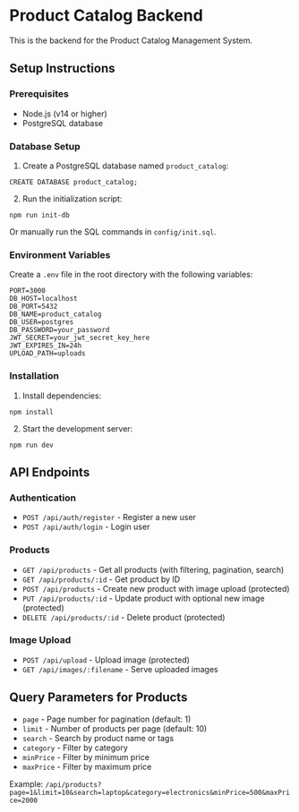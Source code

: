 # Product Catalog Backend

This is the backend for the Product Catalog Management System.

## Setup Instructions

### Prerequisites
- Node.js (v14 or higher)
- PostgreSQL database

### Database Setup
1. Create a PostgreSQL database named `product_catalog`:
```
CREATE DATABASE product_catalog;
```

2. Run the initialization script:
```
npm run init-db
```
Or manually run the SQL commands in `config/init.sql`.

### Environment Variables
Create a `.env` file in the root directory with the following variables:
```
PORT=3000
DB_HOST=localhost
DB_PORT=5432
DB_NAME=product_catalog
DB_USER=postgres
DB_PASSWORD=your_password
JWT_SECRET=your_jwt_secret_key_here
JWT_EXPIRES_IN=24h
UPLOAD_PATH=uploads
```

### Installation
1. Install dependencies:
```
npm install
```

2. Start the development server:
```
npm run dev
```

## API Endpoints

### Authentication
- `POST /api/auth/register` - Register a new user
- `POST /api/auth/login` - Login user

### Products
- `GET /api/products` - Get all products (with filtering, pagination, search)
- `GET /api/products/:id` - Get product by ID
- `POST /api/products` - Create new product with image upload (protected)
- `PUT /api/products/:id` - Update product with optional new image (protected)
- `DELETE /api/products/:id` - Delete product (protected)

### Image Upload
- `POST /api/upload` - Upload image (protected)
- `GET /api/images/:filename` - Serve uploaded images

## Query Parameters for Products

- `page` - Page number for pagination (default: 1)
- `limit` - Number of products per page (default: 10)
- `search` - Search by product name or tags
- `category` - Filter by category
- `minPrice` - Filter by minimum price
- `maxPrice` - Filter by maximum price

Example: `/api/products?page=1&limit=10&search=laptop&category=electronics&minPrice=500&maxPrice=2000`